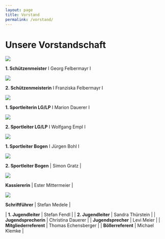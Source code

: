 ```yaml
---
layout: page
title: Vorstand
permalink: /vorstand/
---
```

# Unsere Vorstandschaft

![](/images/uploads/img_6593.jpeg)

**1. Schützenmeister** I Georg Felbermayr I

![](/images/uploads/img_9850.jpeg)

**2. Schützenmeisterin** I Franziska Felbermayr I

![](/images/uploads/img_6399.png)

**1. Sportleiterin LG/LP** I Marion Dauerer I

![](/images/uploads/img_6399.png)

**2. Sportleiter LG/LP** I Wolfgang Empl I

![](/images/uploads/img_6399.png)

**1. Sportleiter Bogen** I Jürgen Bohl I

![](/images/uploads/img_6399.png)

**2. Sportleiter Bogen** | Simon Gratz |

![](/images/uploads/img_6399.png)

**Kassiererin** | Ester Mittermeier |

![](/images/uploads/img_6399.png)

**Schriftführer** | Stefan Medele |

\| **1. Jugendleiter** | Stefan Fendl |
| **2. Jugendleiter** | Sandra Thürstein |
| **Jugendsprecherin** | Christina Dauerer |
| **Jugendsprecher** | Levi Meier |
| **Mitgliederreferent** | Thomas Echensberger |
| **Böllerreferent** | Michael Klemke |